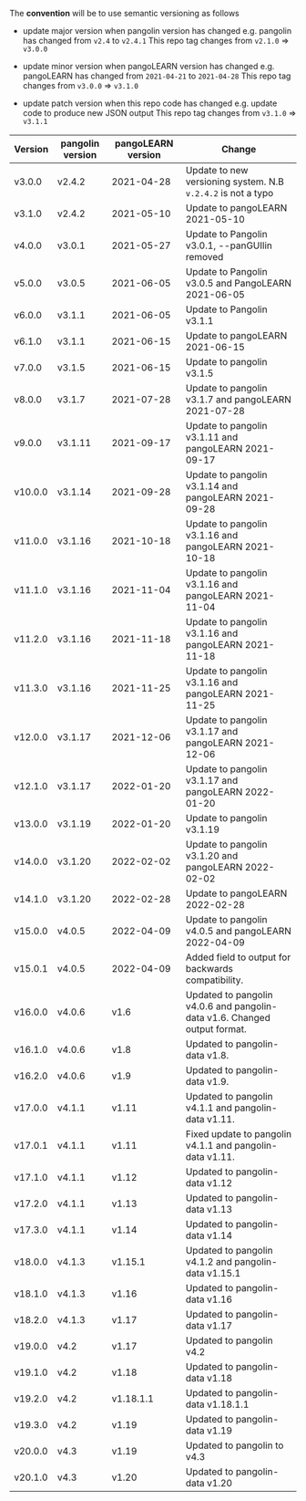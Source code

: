 The **convention** will be to use semantic versioning as follows

* update major version when pangolin version has changed e.g. pangolin has changed from `v2.4` to `v2.4.1`
  This repo tag changes from `v2.1.0` => `v3.0.0`

* update minor version when pangoLEARN version has changed e.g. pangoLEARN has changed from  `2021-04-21`
  to  `2021-04-28`
  This repo tag changes from `v3.0.0` => `v3.1.0`

* update patch version when this repo code has changed e.g. update code to produce new JSON output This repo tag changes
  from `v3.1.0` => `v3.1.1`

| Version | pangolin version | pangoLEARN version | Change                                                                    |
|---------|------------------|--------------------|---------------------------------------------------------------------------|
| v3.0.0  | v2.4.2           | 2021-04-28         | Update to new versioning system. N.B `v.2.4.2` is not a typo              |
| v3.1.0  | v2.4.2           | 2021-05-10         | Update to pangoLEARN 2021-05-10                                           |
| v4.0.0  | v3.0.1           | 2021-05-27         | Update to Pangolin v3.0.1, --panGUIlin removed                            |
| v5.0.0  | v3.0.5           | 2021-06-05         | Update to Pangolin v3.0.5 and PangoLEARN 2021-06-05                       |
| v6.0.0  | v3.1.1           | 2021-06-05         | Update to Pangolin v3.1.1                                                 |
| v6.1.0  | v3.1.1           | 2021-06-15         | Update to pangoLEARN 2021-06-15                                           |
| v7.0.0  | v3.1.5           | 2021-06-15         | Update to pangolin v3.1.5                                                 |
| v8.0.0  | v3.1.7           | 2021-07-28         | Update to pangolin v3.1.7 and pangoLEARN 2021-07-28                       |
| v9.0.0  | v3.1.11          | 2021-09-17         | Update to pangolin v3.1.11 and pangoLEARN 2021-09-17                      |
| v10.0.0 | v3.1.14          | 2021-09-28         | Update to pangolin v3.1.14 and pangoLEARN 2021-09-28                      |
| v11.0.0 | v3.1.16          | 2021-10-18         | Update to pangolin v3.1.16 and pangoLEARN 2021-10-18                      |
| v11.1.0 | v3.1.16          | 2021-11-04         | Update to pangolin v3.1.16 and pangoLEARN 2021-11-04                      |
| v11.2.0 | v3.1.16          | 2021-11-18         | Update to pangolin v3.1.16 and pangoLEARN 2021-11-18                      |
| v11.3.0 | v3.1.16          | 2021-11-25         | Update to pangolin v3.1.16 and pangoLEARN 2021-11-25                      |
| v12.0.0 | v3.1.17          | 2021-12-06         | Update to pangolin v3.1.17 and pangoLEARN 2021-12-06                      |
| v12.1.0 | v3.1.17          | 2022-01-20         | Update to pangolin v3.1.17 and pangoLEARN 2022-01-20                      |
| v13.0.0 | v3.1.19          | 2022-01-20         | Update to pangolin v3.1.19                                                |
| v14.0.0 | v3.1.20          | 2022-02-02         | Update to pangolin v3.1.20 and pangoLEARN 2022-02-02                      |
| v14.1.0 | v3.1.20          | 2022-02-28         | Update to pangoLEARN 2022-02-28                                           |
| v15.0.0 | v4.0.5           | 2022-04-09         | Update to pangolin v4.0.5 and pangoLEARN 2022-04-09                       |
| v15.0.1 | v4.0.5           | 2022-04-09         | Added field to output for backwards compatibility.                        |
| v16.0.0 | v4.0.6           | v1.6               | Updated to pangolin v4.0.6 and pangolin-data v1.6. Changed output format. |
| v16.1.0 | v4.0.6           | v1.8               | Updated to pangolin-data v1.8.                                            |  
| v16.2.0 | v4.0.6           | v1.9               | Updated to pangolin-data v1.9.                                            |  
| v17.0.0 | v4.1.1           | v1.11              | Updated to pangolin v4.1.1 and pangolin-data v1.11.                       |
| v17.0.1 | v4.1.1           | v1.11              | Fixed update to pangolin v4.1.1 and pangolin-data v1.11.                  |
| v17.1.0 | v4.1.1           | v1.12              | Updated to pangolin-data v1.12                                            |
| v17.2.0 | v4.1.1           | v1.13              | Updated to pangolin-data v1.13                                            |
| v17.3.0 | v4.1.1           | v1.14              | Updated to pangolin-data v1.14                                            |
| v18.0.0 | v4.1.3           | v1.15.1            | Updated to pangolin v4.1.2 and pangolin-data v1.15.1                      |
| v18.1.0 | v4.1.3           | v1.16              | Updated to pangolin-data v1.16                                            |
| v18.2.0 | v4.1.3           | v1.17              | Updated to pangolin-data v1.17                                            |
| v19.0.0 | v4.2             | v1.17              | Updated to pangolin v4.2                                                  |
| v19.1.0 | v4.2             | v1.18              | Updated to pangolin-data v1.18                                            |
| v19.2.0 | v4.2             | v1.18.1.1          | Updated to pangolin-data v1.18.1.1                                        |
| v19.3.0 | v4.2             | v1.19              | Updated to pangolin-data v1.19                                            |
| v20.0.0 | v4.3             | v1.19              | Updated to pangolin to v4.3                                               |
| v20.1.0 | v4.3             | v1.20              | Updated to pangolin-data v1.20                                            |
